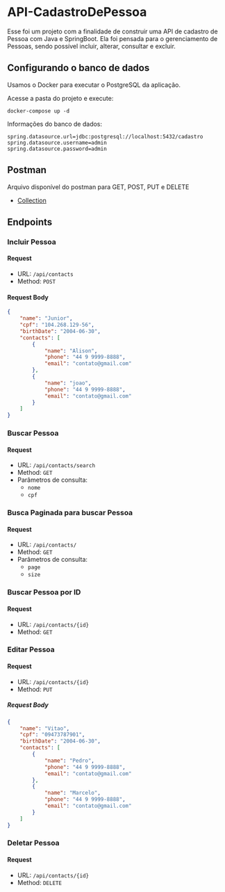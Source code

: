 # API-CadastroDePessoa
Esse foi um projeto com a finalidade de construir uma API de cadastro de Pessoa com Java e SpringBoot. Ela foi pensada para o gerenciamento de Pessoas, sendo possível incluir, alterar, consultar e excluir.

## Configurando o banco de dados

Usamos o Docker para executar o PostgreSQL da aplicação.

Acesse a pasta do projeto e execute:

    docker-compose up -d

Informações do banco de dados:

    spring.datasource.url=jdbc:postgresql://localhost:5432/cadastro  
    spring.datasource.username=admin  
    spring.datasource.password=admin

## Postman

Arquivo disponível do postman para GET, POST, PUT e DELETE

 - [Collection](https://github.com/junior-calado/API-CadastroDePessoa/blob/main/CadastroPessoa.postman_collection.json)

## Endpoints

### Incluir Pessoa

#### Request

- URL: `/api/contacts`
- Method: `POST`

#### Request Body

```json
{
    "name": "Junior",
    "cpf": "104.268.129-56",
    "birthDate": "2004-06-30",
    "contacts": [
        {
            "name": "Alison",
            "phone": "44 9 9999-8888",
            "email": "contato@gmail.com"
        },
        {
            "name": "joao",
            "phone": "44 9 9999-8888",
            "email": "contato@gmail.com"
        }
    ]
}
```

### Buscar Pessoa

#### Request

- URL: `/api/contacts/search`
- Method: `GET`
- Parâmetros de consulta: 
  - `nome`
  - `cpf`
 
### Busca Paginada para buscar Pessoa

#### Request

- URL: `/api/contacts/`
- Method: `GET`
- Parâmetros de consulta: 
  - `page`
  - `size`

### Buscar Pessoa por ID

#### Request

- URL: `/api/contacts/{id}`
- Method: `GET`


### Editar Pessoa

#### Request

- URL: `/api/contacts/{id}`
- Method: `PUT`

##### Request Body

```json
{
    "name": "Vitao",
    "cpf": "09473787901",
    "birthDate": "2004-06-30",
    "contacts": [
        {
            "name": "Pedro",
            "phone": "44 9 9999-8888",
            "email": "contato@gmail.com"
        },
        {
            "name": "Marcelo",
            "phone": "44 9 9999-8888",
            "email": "contato@gmail.com"
        }
    ]
}
```

### Deletar Pessoa

#### Request

- URL: `/api/contacts/{id}`
- Method: `DELETE`
